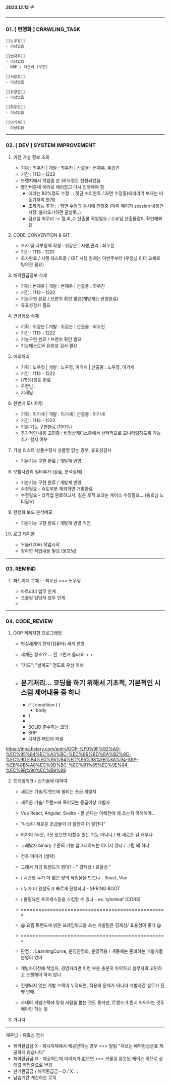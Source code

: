 ##### 2023.12.13 수
---

### 01. \[ 현행화 ] CRAWLING_TASK

	[[노우정]]
	- 이상없음
	
	[[변재우]]
	- 이상없음
	- KBF : 재분배 (우진)
	
	[[서용호]]
	- 이상없음
	
	[[위강은]]
	- 이상없음
	
	[[최우진]]
	- 이상없음
	
	[[이기세]]
	- 이상없음



---
### 02. \[ DEV ] SYSTEM IMPROVEMENT

1. 이전 가설 정보 조회
	- 기획 : 최우진    |    개발 : 최우진    |    산출물 : 변재우, 위강은
	- 기간 : 1113 - 1222
	- 브랜치에서 작업중 한 35%정도 진행되었음
	- 빨간버튼내 에러로 에러잡고 다시 진행해야 함
		- 에러는 80%정도 수정 : : 뒷단 처리완료 / 화면 수정중(에러라기 보다는 비동기처리 한계)
		- 조회기능 추가 : : 화면 수정과 동시에 진행중 (아마 페이지 session 내용만 저장, 불러오기하면 끝날듯..) 
		- 금요일 마무리 -> 월,화,수 산출물 작업필요 / 수요일 산출물같이 확인해봐요

2. CODE_CONVENTION & GIT
	- 조사 및 내부정책 작성 : 위강은    |     시행,관리 : 최우진 
	- 기간 : 1113 - 1201
	- 조사완료 / 시행 테스트중 / GIT 시행 원래는 이번주부터 (우정님 리더 교체로 팀의견 필요)

3. 해약환급정보 삭제
	- 기획 : 변재우    |    개발 : 변재우    |    산출물 : 최우진
	- 기간 : 1113 - 1222
	- 기능구현 완료 / 브랜치 확인 필요(개발계는 반영완료)
	- 유효성검사 필요

4. 연금정보 삭제
	- 기획 : 위강은    |    개발 : 위강은    |    산출물 : 최우진
	- 기간 : 1113 - 1222
	- 기능구현 완료  / 브랜치 확인 필요 
	- 기능테스트와 유효성 검사 필요

5. 예외처리
	- 기획 : 노우정    |    개발 : 노우정, 이기세    |    산출물 : 노우정, 이기세
	- 기간 : 1113 - 1222
	- (75%)정도 완료
	- 우정님 : 
	- 기세님 : 

6. 한번에 모니터링 
	- 기획 : 이기세    |    개발 : 이기세    |    산출물 : 이기세
	- 기간 : 1113 - 1222
	- 기본 기능 구현완료 (100%)
	- 추가적인 내용 고민중 : 비정상케이스중에서 선택적으로 모니터링하도록 기능추가 할지 여부

7. 가설 리스트 상품수정시 상품명 없는 경우, 유효성검사
	- 기본기능 구현 완료 / 개발계 반영

8. 보험사관리 필터추가 (상품, 분석상태)
	- 기본기능 구현 완료 / 개발계 반영
	- 수정필요 - 속도부분 제외하면 개발완료
	- 수정필요 - 타작업 완료하고서, 같은 로직 또타는 케이스 수정필요... (용호님 노티필요)

9. 현행화 보드 분석메모 
	- 기본기능 구현 완료 / 개발계 반영 직전

10. 로그 테이블 
	- 오늘(1206) 작업시작
	- 정확한 작업내용 필요 (용호님)

---
### 03. REMIND

1. 파트리더 교체 : : 최우진 >>> 노우정

	- 파트리더 업무 인계
	- 크롤링 담당자 업무 인계
	- 


---
### 04. CODE_REVIEW

1. OOP 객체지향 프로그래밍
   
	- 현실세계의 전자(컴퓨터) 세계 반영
	- 세계관 창조?? ... 전 그런거 몰라요 ㅜㅜ
	- "지도", "설계도" 정도로 우선 이해
	
	- 분기처리... 코딩을 하기 위해서 기초적, 기본적인 시스템 제어내용 중 하나
		- 
		- if ( condition ) { 
			- body 
		- }
		- 
		- SOLID 준수하는 코딩
		- SRP
		- 디자인 패턴의 파생

https://inpa.tistory.com/entry/OOP-%F0%9F%92%A0-%EC%95%84%EC%A3%BC-%EC%89%BD%EA%B2%8C-%EC%9D%B4%ED%95%B4%ED%95%98%EB%8A%94-SRP-%EB%8B%A8%EC%9D%BC-%EC%B1%85%EC%9E%84-%EC%9B%90%EC%B9%99


2. 프레임워크 / 신기술에 대하여

	- 새로운 기술/트렌드에 쏠리는 초급 개발자
	- 새로운 기술/ 트렌드에 죽어있는 중급이상 개발자
	
	- Vue React, Angular, Svelte - 잘 쓴다는 이해전에 왜 쓰는지 이해해야...
	- "나보다 새로온 초급들이 더 잘안다 더 잘한다"
	- 어차피 for문, if문 있으면 다할수 있는 기능 아니냐 / 왜 새로운 걸 배우나
	- 그래봤자 binary 수준의 기능 업그레이드는 아니지 않냐 / 그럼 왜 하냐
	
	- 건축 이야기 (생략)
	
	- 그래서 지금 트렌드가 뭔데? - " 경제성 / 효율성 "
	
	- / 시간당 누가 더 많은 양의 작업물을 만드냐 - React, Vue
	- / 누가 더 완성도가 빠르게 진행되냐 - SPRING BOOT
	- / 불필요한 프로세스등을 스킵할 수 있냐 - ex. tyhmleaf (CORS)
	- ==================================================
	- @ 요즘 트렌드에 밝은 프레임워크를 쓰는 개발팀은 경제성/ 효율성이 좋다 @
	- ==================================================
	- 단점 : : LearningCurve, 운영안정화, 운영적용 / 걔중에는 준비하는 개발자들 분명히 있어
	- 개발자이전에 책임자, 경영자라면 이런 부분 충분히 파악하고 실무자와 고민하고 논쟁해야 하지 않나
	- 진행되지 않는 개발 스택이 누적되면, 적용의 문제가 아니라 개발자간 실무가 진행 안돼...
	- 사내의 개발스택에 맞춰 사람을 뽑는 것도 좋지만, 트렌드가 뭔지 파악하는 것도 해야만 하는 일


3. 가나다


---


재우님 - 유효성 검사
- 해약환급금 X - 회사자체에서 제공안하는 경우   >>> 알림 "처브는 해약환급금표 제공하지 않습니다"
- 해약환급금 O - 제공하는데 데이터가 없으면      >>> 크롤링 잘못된 케이스 이므로 상태값 작업중으로 변경
- 만기환급금 / 해약환급금 - O / X : : 
- 납입기간 계산하는 로직 








